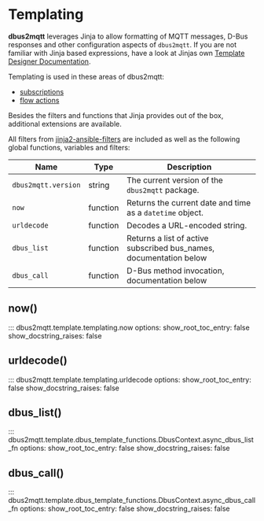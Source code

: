 # Templating

**dbus2mqtt** leverages Jinja to allow formatting of MQTT messages, D-Bus responses and other configuration aspects of `dbus2mqtt`. If you are not familiar with Jinja based expressions, have a look at Jinjas own [Template Designer Documentation](https://jinja.palletsprojects.com/en/stable/templates/).

Templating is used in these areas of dbus2mqtt:

* [subscriptions](../subscriptions.md)
* [flow actions](../flows/flow_actions.md)

Besides the filters and functions that Jinja provides out of the box, additional extensions are available.

All filters from [jinja2-ansible-filters](https://pypi.org/project/jinja2-ansible-filters/) are included as well as the following global functions, variables and filters:

| Name                | Type      | Description                                                                 |
|---------------------|-----------|-----------------------------------------------------------------------------|
| `dbus2mqtt.version` | string    | The current version of the `dbus2mqtt` package.                             |
| `now`               | function  | Returns the current date and time as a `datetime` object.                   |
| `urldecode`         | function  | Decodes a URL-encoded string.                                               |
| `dbus_list`         | function  | Returns a list of active subscribed bus_names, documentation below          |
| `dbus_call`         | function  | D-Bus method invocation, documentation below                                |

## now()

::: dbus2mqtt.template.templating.now
    options:
      show_root_toc_entry: false
      show_docstring_raises: false

## urldecode()

::: dbus2mqtt.template.templating.urldecode
    options:
      show_root_toc_entry: false
      show_docstring_raises: false

## dbus_list()

::: dbus2mqtt.template.dbus_template_functions.DbusContext.async_dbus_list_fn
    options:
      show_root_toc_entry: false
      show_docstring_raises: false

## dbus_call()

::: dbus2mqtt.template.dbus_template_functions.DbusContext.async_dbus_call_fn
    options:
      show_root_toc_entry: false
      show_docstring_raises: false
